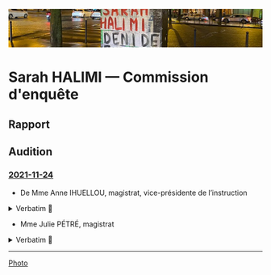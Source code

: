 ![img](../_aux/SHdeni_Commons.png)
# Sarah HALIMI — Commission d'enquête

## Rapport

## Audition
### <a id="a20211124"></a> [2021-11-24](https://videos.assemblee-nationale.fr/video.11564277_619e4378170dc.dysfonctionnements-de-la-justice-et-de-la-police-dans-l-affaire-dite-sarah-halimi--auditions-divers-24-novembre-2021)
* De Mme Anne IHUELLOU, magistrat, vice-présidente de l’instruction
    
<details><summary>Verbatim 🚧</summary>
    
01:15:00 « stricte application de la loi »

01:29:00 L: la reconstitution ne concerne que les faits. a toujours reconnu sans faillir qu'il avait tué Mme HALIMI. Dès sa 1ère audition.

? Vous pouvez comprendre qu'on est un peu troublé. Expert psychiatre dit on peut faire la reconstitution. Vous

L: reconstitution. Zagury ne dit pas impossible, mais compliqué. On mobilise un service pénitencièr, service d'ordres. Expert. Pour quels bénéfices sur ce cas particulier avec des faits reconnus.

01:32 
Habib. À minima, vous rendre sur les lieux.

L: c'est un acte qui ne nous a pas été demandé, et utile pour nous. les faits reconnus.

01:33

01:33:00 Mme Berger: « modifications au code de procédure pénale » « plutôt que refaire l'instruction, pas l'objet ici ». Mme IHUELLOU « on est limité par le budget ... je n'ai pas le droit d'interférer avec le législatif » Mme Berger sort.

L: À titre liminaire rappeller que ce dossier a bénéficieé de tous les moyens dont on peut disposer ne matière d'instruction criminelle. Limité par la charge et le budget alloué. Souhait à titre personnel. À l'intérieur d'une commission, je n'ai pas à interférer sur le pouvoir législatif. 

01:35:00 Didier PARIS. « Propos tenus par Traoré peu de doute sur antisémitisme. [...] 1ère Q. Georges Fenec. Votre saisine in rem vous permet de requalifier. 1ère mise en examen, aviez vous la possibilité juridique de requalifier. Et sinon, pourquoi ne pas l'avoir sollicité? » Mmm L. Saisi sans circonstances aggravantes. Soit on considère que le procureur a limité la saisine. Soit qu'on est saisi du tout. M. Traoré par entendu. Moi et ma collègue. On est resté sur la saisine initiale. Sans avoir la version du mis en examen.


01:40:27 « Des échanges avec mes collègues de co-saisine il y en a eu, mais je ne peux pas en faire état »

01:43:48 Latitia Advia «si nous sommes là c'est en raison de la gravité de cette affaire 2017 le JI fait du droit, mais c'est aussi une personne, humain des choses. Votre état d'esprit. de 2 choses l'une. Est-ce que vous identifiez le caractère sensible. Ce qui créé ce contraste avec vision de certaines parties prenantes. Interpellation.


Vous avez dit avoir ce sens des responsabilité de ne pas être submergée par les émotions ... est-ce que cela aurait pu être un peu contreproductif et au contraire dans une volonté  une volonté le fait de porter la neutralité à l'extrême a fait que certaine diligences n'ont pas été faites? 


Réponse:  L'émotion n'a pas sa place dans un cabinet. (Habib, « enfin on est des êtres humain ») Pas lorsque vous faite le travail du J.I si tout le monde se met à pleurer dans un cabinet, l'instruction n'avance plus malgré l'atrocité des faits.

Advia: pression publique. Ce sens des responsabilités. Pas submergé par les émotions. Est-ce que cela aurait pu être contre-productif. Diligences pas faits.

Réponse: heureusement dans ce dossier, nous étions deux. Cet éventuel écueil a été évité par la co-saisine. Encore une question: « est-ce que vous identifiez un acte d'instruction que vous auriez fait autrement » Réponse: cette question je ne me suis jamais posé. « Ressenti des avocats » L'audition des avocats.

01:54:00 Mayard. Nos décisions sont rendues au nom du peuple français. Pas de reconstitution. Pas de visite sur place. Bouffée délirante aigue aboutir à non-procès. Ou bien on essaye de voir s'il y a eu de la préméditation. Pourquoi pas de recherche?

Mme L: l'article 122-1 dispose qu'en qu'à d'abolition du discernement, poursuite pénale pas possible. Pas de garde à vue en compte tenu de son état mental. À partir de là, ... 

M. Maillard. En tant que citoyenne. On ne juge pas un fou. N'aurait-on pas du.

Habib. Il a prémédité ça me paraît une évidence. Trop de coïncidences.

Lhuellou. Les expertises médicales (sept). Tous conclu à bouffée délirante. On peut refaire l'histoire autant de fois qu'on veut.

Habib. Jurisprudence terrible. Cour d'assise. Trancher ces questions.

Lhuellou. Pas prévu par la loi. Je suis le serviteur.

Maillard. Quelle est la complexité de ce dossier. Dans la mesure où il a reconnu, bouffée délirante donc pas être jugé.

Lhuellou. Si complexe a nécessité de multiples actes d'instruction.

02:06:03 Le grip. Ni avocate ni magistrate. Très attachés à la séparation des pouvoirs. On ne va pas refaire l'instruction. Temps très long à retenir la qualification d'antisémitisme. Vous vous êtes sentie corseté par le code de procédure pénale. PARDOn, c'est un sentiment d'une incohérence entre dossier compliqué et dans le même temps vous ne faites pas de reconstitution, etc. Les chose sont lisses. Vous avez répondu là dessus. Incompréhension. Le côté droit dans mes bottes difficile à intégrer. De nature à

Lhuellou. Quelle est votre question.

Le Grip. Le balcon. LA configuration. L'endroit très précis.

Lhuellou. À supposer que ce transport aurait été effectué, il n'aurait pas changés les expertises médicales.

02:12:00

Galliard-Minier. Recours pour refus.

Lhuellou. Chambre de l'instruction a confirmé que la reconstitution n'était pas nécessaire. 

Galliard-Minier. J'ai été avocat. Avez vous reçu les parties civiles. Et sinon, une correction de la loi serait-elle utile? 

Lhuellou. Le texte que vous évoqué ... art 175 mentionne cette saisine évent. de la chambre de l'instruction. Il ne m'appartient pas de juger de la pertinence de la réforme. L'ancien art. avant 1992. Ni crime ni délite lorsque ... en état de démence. 2008, le législateur a convenu qu'il fallait donner une place aux partie civiles. C'est pas à moi de dire.

02:18:01

Lioger. Est-ce que vous avez souvenir du fait que la porte fenêtre ait été notée comme facturée? Même si on est d'accord pour dire qu'on est pas là pour faire le procès. Vous avez dit la porte était ouverte.

Lhuellou: je n'ai plus accès au dossier depuis 2019. C'est un élement précis mais franchement. dans mon souvenir la porte était ouverte parce qu'elle ne fermait plus.

02:20:00
Avia. Frustration pour nous. Vous nous avez dit: « oui, je sais que le dossier est sensisble » mais aussi « on s'appuie sur des expertises » délégations. Vous ne recevez pas parties civiles qui s'en sont émues. Pouvez vous nous clarifiez ce que vous faites pour que ce dossier soit traité à la hauteur de sa sensibilité qui est désigné par le fait que le dossier est en co-saisine.

02:21:33 Cosaisine, pour que le dossier ne prenne aucun retard, pour avoir un doule regard. Les moyens sont ce qu'ils sont. J'avais une centaine de dossier, ma collègue aussi. Avec le recul on se dit « peut-être que » mais on a fait au mieux. 

02:22:30 Avia. Encore une fois incohérence entre dire on a des moyens limités mais c'est qu'il y a des actes que vous auriez considéré comme utiles, et de l'autre nous dire on a fait tous les actes qui étaient utiles. C'est soit l'un soit l'autre.

02:23:02 Lhuellou. On a fait tout ce qui était utile ans un temps qui vous paraît très certeinament long et avec des moyens de délégation que vous avez du mal à comprendre mais qui sont indispensables. Parce que je comprends moi, c'est qu vous auriez dû faire tout tout seuls, ce qui n'est pas possible.

02:23:26 Habib. Mais vous sentez bien Mme la juge, que ça interpelle tous les commissaires ici. Son état mental empêchait l'enquête. Mais quid des complices.

Lhuellou. Interpellé tout seul.

Habib. Passé la nuit avec quelqu'un qui a éte condamné. À fait ses ablutions, se change. Au niveau de la téléphonie. On va trouver la personne ... Préméditation. (Avia sort). Fadettes

Lhuellou. Là encore je constate que vous refaites l'instruction. J'ignore si vous en avez le pouvoir.

Habib. On a le pouvoir de vous posez des questions. Nous vouslons savoir s'il y a des dysfonctionnements dans la justice. Chacun peut commettre des erreus. Milieux intégristes. Complices. Après le Bataclan. .. Circulez y a rien à voir.

02:29:00 Habib élément important qui vous semble nouveau, je ne suis pas magistrat, vous ne pouvez pas, flagrant. Saisie uniquement dans un cadre et vous ne pouvez pas en sortir?

Ben oui.

02:29:00

Morlighem

Ne pas aller au delà de votre saisine: «Est-ce un choix de votre part ou une limitation du champ d'investigation qui est imposé ? Je rappelerais que votre réponse se centralisent autour du trouble mental de [Traoré]»

L: le juge d'instruction ne peut s'autosaisir. J'ai moi même fait une ordonnance ... commission rogatoire qui a été effectivement décidé du caractère antisémite envisagé ça a été fait. ... sauf une circonstance aggravante peut être retenue.

Morlighem.

Vous n'avez aucune possibilité. Avez vous manifesté d'aller au delà de la saisine? Témoins que vous vous n'avez pas entendus. Il me semble naturel que le champ

02:32:00

L: lorsque le magistrat instructeur estime que le champ soit étendu, il fait une ordonnance de soit communiqué. Elle a été faite au parquet qui nous a saisi du caractère antisémite du crime. Oct/2017.

Morighem.

Vous me confirmez que vous n'aviez pas le pouvoir?

L: c'est exactement le contraire que je viens de vous dire.

Habib: hypothèse devant vous. Il fume pour se donner du courage et échapper à sa responsabilité.

L: S'agissant de la toxicologie, des analyses ont été faites et sont au dossier.

Habib. Avec la jurisprudence.

L: La cour de cassation a rendu un arrêt qu'il ne m'appartient pas de commenter.

Habib. La vertu d'une bonne décision doit être compris par les personnes de bonne foi.

L: Je vous laisse libre de votre interprétation.

02:25

Habib: vous demandez à William Attal, tradition juive. Qu'est-ce qu'un bon juif?

L: L'importance de cette question. LA loi ne distingue pas selon la religion. Soeur élevé sa soeur. Qu'il m'explique ce que c'était.

Habib: il a été choqué.
</details>
    
* Mme Julie PÉTRÉ, magistrat 
    
<details><summary>Verbatim 🚧</summary>

03:00

Mme Julie PÉTRÉ

Obligé de saisir le magistrat. Décision collégiale. Homicide volontaire. Appartenance à religion. ... Priorité détention provisoire. J'avais lu l'ensemble des procès verbaux des enquêteurs. À la suite. Toute qualification.

03:07 habib. Pourquoi les faits ne sont pas qualifiés de meurtre.

03:11

Enregistrement. J'ai vengé Allah. France meurtrie par des attantats terroristes.

PÉTRÉ. Je ne suis pas en capacité de vous dire pourquoi le parquet terroriste n'a pas été saisi. Torture et actes. Pas de souvenir de ces auditions. Défenestrée. Stigma. Point juridique. Les tortures pour être distinctes de l'homicide doivent être faites à un temps différent.

03:32 Réquisitoire supplétif.

PÉTRÉ: je n'intervenais plus dans le dossier. Difficultés matérielles à entendre Traoré. Les magistrats ne sont pas déconnectés. Excellente formation où ces sujets sont évoqués.

03:34
?? On voit bien compte tenu de la loi actuelle de reconnaîter caractère antisémite. Présomption d'antisémitisme, faire évoluer la loi.

Pas une bonne direction à prendre. Ouvrirait la voix au communautarisme. Ouvrir la brèche extrèmement risquée.

Le Grip. Diligenter.

Pétret: Je n'aurais jamais le culot de dire. Je ne sais pas à quelle difficultés elle a été confrontée.

Violation de procédure.

Habib. 03:41. Des choses qu'on aurait pu améliorer.

Camille. Antisémitisme. Ne pouvait procéder que si nouvelle audition. Février. Intervenue ne 2017. 5 mois. Bouffée délirante. Antisémitisme.

03:45

Pétret. Pour élargir, il faut le faire dans le cadre d'une audition.

04:10

François Molins. Quand il avait besoin, il m'appelait. Chronologie des faits.

04:26

Pétret. J'ai fait que mon métier. J'ai essayé de le faire avec le plus d'humanité possible. On peut pas se remettre de se ce drame. En dépit du fait que cette machine judiciaire soit très lourde...

Habib. Pourquoi le terrorisme. Malgré ses lourdeurs. Sourates.

On est très sensibilisé à toute forme de discrimination.

04:48 François. L'auteur est interpellé. J'imagine qu'il est interpellé. Yeux hagards. Y paraît pas normal. Toute l'affaire judiciaire part de là. 1ere expertise un an après la commission des actes. 1ere question. Est-ce que vous avec déjà vu quelqu'un? Incapable de témoigner. Ne revient jamais. Jeu d'acteur. Confiance spontanément. THC élevé. Consommation habituelle. CE qui tient toute l'hypothèse. Les policiers ont dit y paraîssait pas normal. L'hôtel a dit la même chose. Je ne sais si des meurtriers sont toujorus dans un état normal

04:53 Le policier me dit qu'il avait ses yeux qui tournaient. Examen de comportement. I3P. Évaluation de qq jours. ... Expertise psychiatrique. Jamais sorti de l'I3P. Cela fausse t-il le débat de le voir 1 mois et demi après. Juste appréciation du corps médical sur son état de santé.

04:56 Expertises. Muellner avait fait cette première expertise. 7 experts.

05:00 Habib. J'apprécie mon interaction avec vous, moins formelle que celle que nous avons. L'impression que nous avons. Personne n'entend une femme hurler. Ce n ést pas possible que les trois premiers ... Ça dure 20 minutes. Un des officiers une deuxième patrouille. Séquestration. Abstraction totale.

05:04:38 Je le dis pas pour les défendre. Personnes qui sont courageuses.

</details>

---
[Photo](./cewiki-attrib.md#SHdeni)
